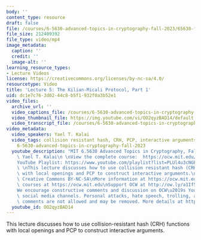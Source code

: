 ```yaml
---
body: ''
content_type: resource
draft: false
file: /courses/6-5630-advanced-topics-in-cryptography-fall-2023/65630-f23-lecture-5-part-1_360p_16_9.mp4
file_size: 212409392
file_type: video/mp4
image_metadata:
  caption: ''
  credit: ''
  image-alt: ''
learning_resource_types:
- Lecture Videos
license: https://creativecommons.org/licenses/by-nc-sa/4.0/
resourcetype: Video
title: 'Lecture 5: The Kilian-Micali Protocol, Part 1'
uid: dc1e7c76-3d02-44c8-b5f1-932f0a3b52e1
video_files:
  archive_url: ''
  video_captions_file: /courses/6-5630-advanced-topics-in-cryptography-fall-2023/1d0S6mBQJYcRnII8d1AiRgZrvVj2mI1M3_transcript.webvtt
  video_thumbnail_file: https://img.youtube.com/vi/OO2qyzBAD14/default.jpg
  video_transcript_file: /courses/6-5630-advanced-topics-in-cryptography-fall-2023/1d0S6mBQJYcRnII8d1AiRgZrvVj2mI1M3_transcript.pdf
video_metadata:
  video_speakers: Yael T. Kalai
  video_tags: collision resistant hash, CRH, PCP, interactive arguments, Merkle hash,
    6-5630-advanced-topics-in-cryptography-fall-2023
  youtube_description: "MIT 6.5630 Advanced Topics in Cryptography, Fall 2023\nInstructor:\
    \ Yael T. Kalai\n \nView the complete course:  https://ocw.mit.edu/courses/6-5630-advanced-topics-in-cryptography-fall-2023/\n\
    YouTube Playlist: https://www.youtube.com/playlist?list=PLUl4u3cNGP61EZllk7zwgvPbI4kbnKhWz\n\
    \ \nThis lecture discusses how to use collision resistant hash (CRH) functions\
    \ with local openings and PCP to construct interactive arguments.\n \nLicense:\
    \ Creative Commons BY-NC-SA\nMore information at https://ocw.mit.edu/terms\nMore\
    \ courses at https://ocw.mit.edu\nSupport OCW at http://ow.ly/a1If50zVRlQ\n \n\
    We encourage constructive comments and discussion on OCW\u2019s YouTube and other\
    \ social media channels. Personal attacks, hate speech, trolling, and inappropriate\
    \ comments are not allowed and may be removed. More details at https://ocw.mit.edu/comments."
  youtube_id: OO2qyzBAD14
---
```

This lecture discusses how to use collision-resistant hash (CRH) functions with local openings and PCP to construct interactive arguments.